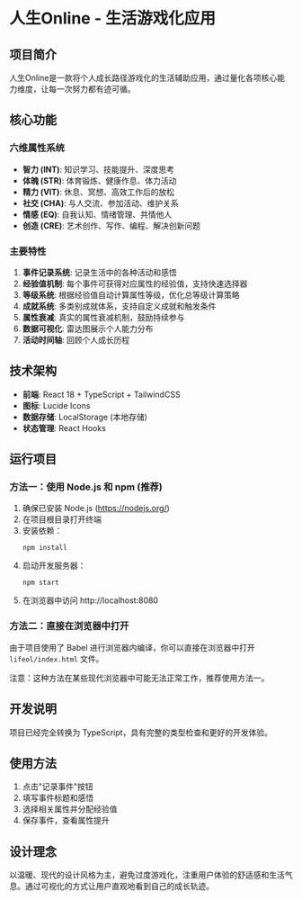 # 人生Online - 生活游戏化应用

## 项目简介

人生Online是一款将个人成长路径游戏化的生活辅助应用，通过量化各项核心能力维度，让每一次努力都有迹可循。

## 核心功能

### 六维属性系统
- **智力 (INT)**: 知识学习、技能提升、深度思考
- **体魄 (STR)**: 体育锻炼、健康作息、体力活动  
- **精力 (VIT)**: 休息、冥想、高效工作后的放松
- **社交 (CHA)**: 与人交流、参加活动、维护关系
- **情感 (EQ)**: 自我认知、情绪管理、共情他人
- **创造 (CRE)**: 艺术创作、写作、编程、解决创新问题

### 主要特性
1. **事件记录系统**: 记录生活中的各种活动和感悟
2. **经验值机制**: 每个事件可获得对应属性的经验值，支持快速选择器
3. **等级系统**: 根据经验值自动计算属性等级，优化总等级计算策略
4. **成就系统**: 多类别成就体系，支持自定义成就和触发条件
5. **属性衰减**: 真实的属性衰减机制，鼓励持续参与
6. **数据可视化**: 雷达图展示个人能力分布
7. **活动时间轴**: 回顾个人成长历程

## 技术架构

- **前端**: React 18 + TypeScript + TailwindCSS
- **图标**: Lucide Icons
- **数据存储**: LocalStorage (本地存储)
- **状态管理**: React Hooks

## 运行项目

### 方法一：使用 Node.js 和 npm (推荐)

1. 确保已安装 Node.js (https://nodejs.org/)
2. 在项目根目录打开终端
3. 安装依赖：
   ```
   npm install
   ```
4. 启动开发服务器：
   ```
   npm start
   ```
5. 在浏览器中访问 http://localhost:8080

### 方法二：直接在浏览器中打开

由于项目使用了 Babel 进行浏览器内编译，你可以直接在浏览器中打开 `lifeol/index.html` 文件。

注意：这种方法在某些现代浏览器中可能无法正常工作，推荐使用方法一。

## 开发说明

项目已经完全转换为 TypeScript，具有完整的类型检查和更好的开发体验。

## 使用方法

1. 点击"记录事件"按钮
2. 填写事件标题和感悟
3. 选择相关属性并分配经验值
4. 保存事件，查看属性提升

## 设计理念

以温暖、现代的设计风格为主，避免过度游戏化，注重用户体验的舒适感和生活气息。通过可视化的方式让用户直观地看到自己的成长轨迹。